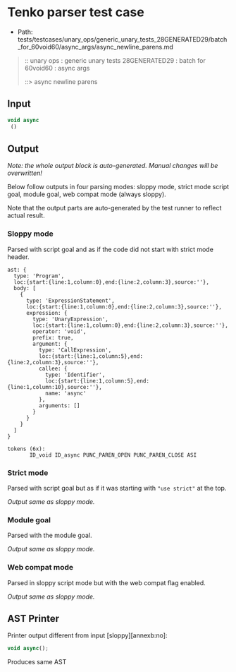 # Tenko parser test case

- Path: tests/testcases/unary_ops/generic_unary_tests_28GENERATED29/batch_for_60void60/async_args/async_newline_parens.md

> :: unary ops : generic unary tests 28GENERATED29 : batch for 60void60 : async args
>
> ::> async newline parens

## Input

`````js
void async 
 ()
`````

## Output

_Note: the whole output block is auto-generated. Manual changes will be overwritten!_

Below follow outputs in four parsing modes: sloppy mode, strict mode script goal, module goal, web compat mode (always sloppy).

Note that the output parts are auto-generated by the test runner to reflect actual result.

### Sloppy mode

Parsed with script goal and as if the code did not start with strict mode header.

`````
ast: {
  type: 'Program',
  loc:{start:{line:1,column:0},end:{line:2,column:3},source:''},
  body: [
    {
      type: 'ExpressionStatement',
      loc:{start:{line:1,column:0},end:{line:2,column:3},source:''},
      expression: {
        type: 'UnaryExpression',
        loc:{start:{line:1,column:0},end:{line:2,column:3},source:''},
        operator: 'void',
        prefix: true,
        argument: {
          type: 'CallExpression',
          loc:{start:{line:1,column:5},end:{line:2,column:3},source:''},
          callee: {
            type: 'Identifier',
            loc:{start:{line:1,column:5},end:{line:1,column:10},source:''},
            name: 'async'
          },
          arguments: []
        }
      }
    }
  ]
}

tokens (6x):
       ID_void ID_async PUNC_PAREN_OPEN PUNC_PAREN_CLOSE ASI
`````

### Strict mode

Parsed with script goal but as if it was starting with `"use strict"` at the top.

_Output same as sloppy mode._

### Module goal

Parsed with the module goal.

_Output same as sloppy mode._

### Web compat mode

Parsed in sloppy script mode but with the web compat flag enabled.

_Output same as sloppy mode._

## AST Printer

Printer output different from input [sloppy][annexb:no]:

````js
void async();
````

Produces same AST
